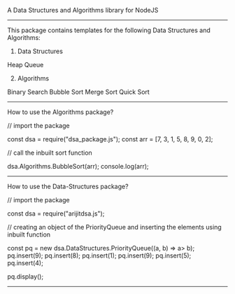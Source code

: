 
A Data Structures and Algorithms library for NodeJS

________________________________________________________________________________________________________

This package contains templates for the following Data Structures and Algorithms:

1. Data Structures

Heap
Queue


2. Algorithms

Binary Search
Bubble Sort
Merge Sort
Quick Sort

________________________________________________________________________________________________________

How to use the Algorithms package?

// import the package

const dsa = require("dsa_package.js"); 
const arr = [7, 3, 1, 5, 8, 9, 0, 2]; 

// call the inbuilt sort function

dsa.Algorithms.BubbleSort(arr); 
console.log(arr);

________________________________________________________________________________________________________

How to use the Data-Structures package?

// import the package

const dsa = require("arijitdsa.js");

// creating an object of the PriorityQueue and inserting the elements using inbuilt function

const pq = new dsa.DataStructures.PriorityQueue((a, b) => a> b);
pq.insert(9);
pq.insert(8);
pq.insert(1);
pq.insert(9);
pq.insert(5);
pq.insert(4);

pq.display();

________________________________________________________________________________________________________